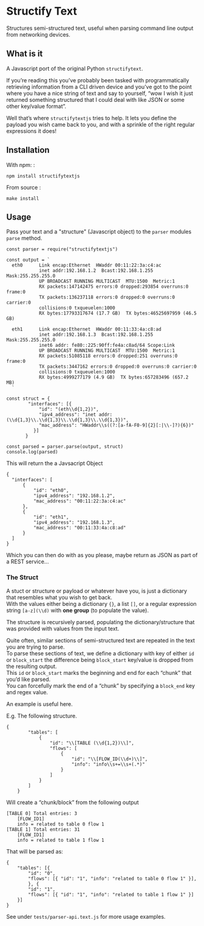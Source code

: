 Structify Text
==============

Structures semi-structured text, useful when parsing command line output
from networking devices.

What is it
----------

A Javascript port of the original Python `structifytext`.

If you’re reading this you’ve probably been tasked with programmatically
retrieving information from a CLI driven device and you’ve got to the
point  
where you have a nice string of text and say to yourself, “wow I wish it
just returned something structured that I could deal with like JSON or
some other key/value format”.

Well that’s where `structifytextjs` tries to help. It lets you define the
payload you wish came back to you, and with a sprinkle of the right
regular expressions it does!

Installation
------------

With npm: :

    npm install structifytextjs

From source :

    make install

Usage
-----

Pass your text and a "structure" (Javascript object) to the `parser`
modules `parse` method.

    const parser = require("structifytextjs")

    const output = `
      eth0      Link encap:Ethernet  HWaddr 00:11:22:3a:c4:ac
                inet addr:192.168.1.2  Bcast:192.168.1.255  Mask:255.255.255.0
                UP BROADCAST RUNNING MULTICAST  MTU:1500  Metric:1
                RX packets:147142475 errors:0 dropped:293854 overruns:0 frame:0
                TX packets:136237118 errors:0 dropped:0 overruns:0 carrier:0
                collisions:0 txqueuelen:1000
                RX bytes:17793317674 (17.7 GB)  TX bytes:46525697959 (46.5 GB)

      eth1      Link encap:Ethernet  HWaddr 00:11:33:4a:c8:ad
                inet addr:192.168.1.3  Bcast:192.168.1.255  Mask:255.255.255.0
                inet6 addr: fe80::225:90ff:fe4a:c8ad/64 Scope:Link
                UP BROADCAST RUNNING MULTICAST  MTU:1500  Metric:1
                RX packets:51085118 errors:0 dropped:251 overruns:0 frame:0
                TX packets:3447162 errors:0 dropped:0 overruns:0 carrier:0
                collisions:0 txqueuelen:1000
                RX bytes:4999277179 (4.9 GB)  TX bytes:657283496 (657.2 MB)
      `

    const struct = {
            "interfaces": [{
                "id": "(eth\\d{1,2})",
                "ipv4_address": "inet addr:(\\d{1,3}\\.\\d{1,3}\\.\\d{1,3}\\.\\d{1,3})",
                "mac_address": "HWaddr\\s((?:[a-fA-F0-9]{2}[:|\\-]?){6})"
              }]
           }

    const parsed = parser.parse(output, struct)
    console.log(parsed)

This will return the a Javsacript Object

    {
      "interfaces": [
          {
              "id": "eth0",
              "ipv4_address": "192.168.1.2",
              "mac_address": "00:11:22:3a:c4:ac"
          },
          {
              "id": "eth1",
              "ipv4_address": "192.168.1.3",
              "mac_address": "00:11:33:4a:c8:ad"
          }
      ]
    }

Which you can then do with as you please, maybe return as JSON as part
of a REST service...

### The Struct

A stuct or structure or payload or whatever have you, is just a
dictionary that resembles what you wish to get back.  
With the values either being a dictionary `{}`, a list `[]`, or a
regular expression string `[a-z](\\d)` with **one group** (to populate
the value).

The structure is recursively parsed, populating the dictionary/structure
that was provided with values from the input text.

Quite often, similar sections of semi-structured text are repeated in
the text you are trying to parse.  
To parse these sections of text, we define a dictionary with key of
either `id` or `block_start` the difference being `block_start`
key/value is dropped from the resulting output.  
This `id` or `block_start` marks the beginning and end for each “chunk”
that you’d like parsed.  
You can forcefully mark the end of a “chunk” by specifying a `block_end`
key and regex value.

An example is useful here.

E.g. The following structure.

    {
            "tables": [
                {
                    "id": "\\[TABLE (\\d{1,2})\\]",
                    "flows": [
                        {
                            "id": "\\[FLOW_ID(\\d+)\\]",
                            "info": "info\\s+=\\s+(.*)"
                        }
                    ]
                }
            ]
        }

Will create a “chunk/block” from the following output

    [TABLE 0] Total entries: 3
        [FLOW_ID1]
        info = related to table 0 flow 1
    [TABLE 1] Total entries: 31
        [FLOW_ID1]
        info = related to table 1 flow 1

That will be parsed as:

    {
        "tables": [{
            "id": "0",
            "flows": [{ "id": "1", "info": "related to table 0 flow 1" }],
            }, {
            "id": "1",
            "flows": [{ "id": "1", "info": "related to table 1 flow 1" }]
        }]
    }

See under `tests/parser-api.text.js` for more usage examples.
